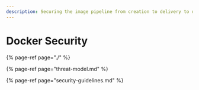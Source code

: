 ```yaml
---
description: Securing the image pipeline from creation to delivery to deployment.
---
```


# Docker Security

{% page-ref page="./" %}

{% page-ref page="threat-model.md" %}

{% page-ref page="security-guidelines.md" %}





